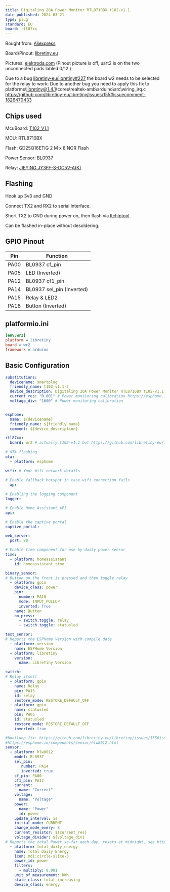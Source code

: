 ```yaml
---
title: Digitaling 20A Power Monitor RTL8710BX t102-v1.1
date-published: 2024-03-21
type: plug
standard: EU
board: rtl87xx
---
```


Bought from: [Aliexpress](https://de.aliexpress.com/item/1005005374840269.html)

Board/Pinout: [libretiny.eu](https://docs.libretiny.eu/boards/t102-v1.1/#pinout)

Pictures: [elektroda.com](https://www.elektroda.com/rtvforum/topic4032920.html) (Pinout picture is off, uart2 is on the two unconnected pads labled 0/12.)

Due to a bug [libretiny-eu/libretiny#227](https://github.com/libretiny-eu/libretiny/issues/227) the board w2 needs to be selected for the relay to work:
Due to another bug you need to apply this fix to platforms\libretiny@1.4.1\cores\realtek-amb\arduino\src\wiring_irq.c https://github.com/libretiny-eu/libretiny/issues/155#issuecomment-1826470433

## Chips used

McuBoard: [T102_V1.1](https://docs.libretiny.eu/boards/t102-v1.1/)

MCU: RTL8710BX

Flash: GD25Q16ETIG  2 M x 8 NOR Flash

Power Sensor: [BL0937](https://developer.tuya.com/en/docs/iot-device-dev/Electricity-statistics?id=Kaunfo4am6icc)

Relay: [JIEYING  JY3FF-S-DC5V-A(K)](https://www.lcsc.com/datasheet/lcsc_datasheet_2309121625_JIEYING-RELAY-JY3FF-S-DC5V-A-K_C17702442.pdf)

## Flashing

Hook up 3v3 and GND

Connect TX2 and RX2 to serial interface.

Short TX2 to GND during power on, then flash via [ltchiptool](https://docs.libretiny.eu/docs/flashing/tools/ltchiptool/).

Can be flashed in-place without desoldering.

## GPIO Pinout

| Pin    | Function                    |
| ------ | --------------------------- |
| PA00   | BL0937 cf_pin               |
| PA05   | LED (Inverted)              |
| PA12   | BL0937 cf1_pin              |
| PA14   | BL0937 sel_pin (Inverted)   |
| PA15   | Relay & LED2                |
| PA18   | Button  (Inverted)          |

## platformio.ini

```ini
[env:wr2]
platform = libretiny
board = wr2
framework = arduino
```

## Basic Configuration

```yaml
substitutions:
  devicename: smartplug
  friendly_name: t102-v1.1-2
  device_description: Digitaling 20A Power Monitor RTL8710BX t102-v1.1
  current_res: "0.001" # Power monitoring calibration https://esphome.io/components/sensor/hlw8012.html
  voltage_div: "1600" # Power monitoring calibration


esphome:
  name: ${devicename}
  friendly_name: ${friendly_name}
  comment: ${device_description}

rtl87xx:
  board: wr2 # actually t102-v1.1 but https://github.com/libretiny-eu/libretiny/issues/247
    
# OTA flashing
ota:
  - platform: esphome

wifi: # Your Wifi network details
  
# Enable fallback hotspot in case wifi connection fails  
  ap:

# Enabling the logging component
logger:

# Enable Home Assistant API
api:

# Enable the captive portal
captive_portal:

web_server:
  port: 80

# Enable time component for use by daily power sensor
time:
  - platform: homeassistant
    id: homeassistant_time

binary_sensor:
# Button on the front is pressed and then toggle relay
  - platform: gpio
    device_class: power
    pin:
      number: PA18
      mode: INPUT_PULLUP
      inverted: True
    name: Button
    on_press:
      - switch.toggle: relay
      - switch.toggle: statusled

text_sensor:
# Reports the ESPHome Version with compile date
  - platform: version
    name: ESPHome Version
  - platform: libretiny
    version:
      name: LibreTiny Version

switch:
# Relay itself
  - platform: gpio
    name: Relay
    pin: PA15
    id: relay
    restore_mode: RESTORE_DEFAULT_OFF
  - platform: gpio
    name: statusled
    pin: PA05
    id: statusled
    restore_mode: RESTORE_DEFAULT_OFF
    inverted: true

#bootloop fix: https://github.com/libretiny-eu/libretiny/issues/155#issuecomment-1826470433
#https://esphome.io/components/sensor/hlw8012.html
sensor:
  - platform: hlw8012
    model: BL0937
    sel_pin:
       number: PA14
       inverted: true
    cf_pin: PA00
    cf1_pin: PA12
    current:
      name: "Current"
    voltage:
      name: "Voltage"
    power:
      name: "Power"
      id: power
    update_interval: 1s
    initial_mode: CURRENT
    change_mode_every: 8
    current_resistor: ${current_res}
    voltage_divider: ${voltage_div}
# Reports the total Power so-far each day, resets at midnight, see https://esphome.io/components/sensor/total_daily_energy.html
  - platform: total_daily_energy
    name: Total Daily Energy
    icon: mdi:circle-slice-3
    power_id: power
    filters:
      - multiply: 0.001
    unit_of_measurement: kWh
    state_class: total_increasing
    device_class: energy
```
